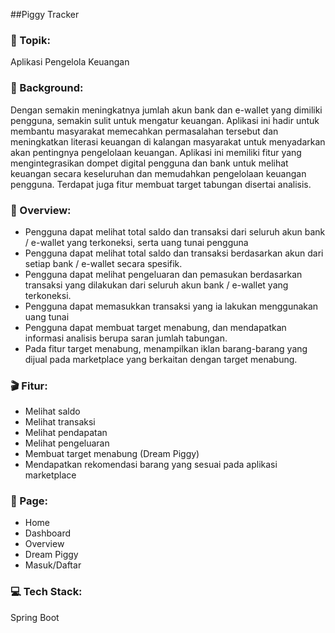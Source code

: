 ##Piggy Tracker
### 🎯 Topik:
Aplikasi Pengelola Keuangan

### 📕 Background:
Dengan semakin meningkatnya jumlah akun bank dan e-wallet yang dimiliki pengguna, semakin sulit untuk mengatur keuangan. Aplikasi ini hadir untuk membantu masyarakat memecahkan permasalahan tersebut dan meningkatkan literasi keuangan di kalangan masyarakat untuk menyadarkan akan pentingnya pengelolaan keuangan. Aplikasi ini memiliki fitur yang mengintegrasikan dompet digital pengguna dan bank untuk melihat keuangan secara keseluruhan dan memudahkan pengelolaan keuangan pengguna. Terdapat juga fitur membuat target tabungan disertai analisis.

### 📖 Overview:
- Pengguna dapat melihat total saldo dan transaksi dari seluruh akun bank / e-wallet yang terkoneksi, serta uang tunai pengguna
- Pengguna dapat melihat total saldo dan transaksi berdasarkan akun dari setiap bank / e-wallet secara spesifik.
- Pengguna dapat melihat pengeluaran dan pemasukan berdasarkan transaksi yang dilakukan dari seluruh akun bank / e-wallet yang terkoneksi.
- Pengguna dapat memasukkan transaksi yang ia lakukan menggunakan uang tunai
- Pengguna dapat membuat target menabung, dan mendapatkan informasi analisis berupa saran jumlah tabungan.
- Pada fitur target menabung, menampilkan iklan barang-barang yang dijual pada marketplace yang berkaitan dengan target menabung.

### 🎬 Fitur:
- Melihat saldo
- Melihat transaksi
- Melihat pendapatan
- Melihat pengeluaran
- Membuat target menabung (Dream Piggy)
- Mendapatkan rekomendasi barang yang sesuai pada aplikasi marketplace

### 📝 Page:
- Home
- Dashboard
- Overview
- Dream Piggy
- Masuk/Daftar

### 💻 Tech Stack:
Spring Boot